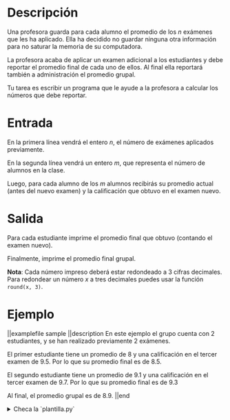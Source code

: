# Descripción

Una profesora guarda para cada alumno el promedio de los $n$ exámenes que les ha aplicado. Ella ha decidido no guardar ninguna otra información para no saturar la memoria de su computadora.

La profesora acaba de aplicar un examen adicional a los estudiantes y debe reportar el promedio final de cada uno de ellos. Al final ella reportará también a administración el promedio grupal.

Tu tarea es escribir un programa que le ayude a la profesora a calcular los números que debe reportar.

# Entrada

En la primera línea vendrá el entero $n$, el número de exámenes aplicados previamente.

En la segunda línea vendrá un entero $m$, que representa el número de alumnos en la clase.

Luego, para cada alumno de los $m$ alumnos recibirás su promedio actual (antes del nuevo examen) y la calificación que obtuvo en el examen nuevo.

# Salida

Para cada estudiante imprime el promedio final que obtuvo (contando el examen nuevo).

Finalmente, imprime el promedio final grupal.

**Nota**: Cada número impreso deberá estar redondeado a 3 cifras decimales. Para redondear un número $x$ a tres decimales puedes usar la función `round(x, 3)`.

# Ejemplo

||examplefile
sample
||description
En este ejemplo el grupo cuenta con 2 estudiantes, y se han realizado previamente 2 exámenes.

El primer estudiante tiene un promedio de 8 y una calificación en el tercer examen de 9.5. Por lo que su promedio final es de 8.5.

El segundo estudiante tiene un promedio de 9.1 y una calificación en el tercer examen de 9.7. Por lo que su promedio final es de 9.3

Al final, el promedio grupal es de 8.9.
||end

<details><summary>Checa la `plantilla.py`</summary>

{{plantilla.py}}

</details>

